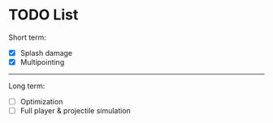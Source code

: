 # TODO List

Short term:

- [x] Splash damage
- [x] Multipointing

---

Long term:

- [ ] Optimization
- [ ] Full player & projectile simulation